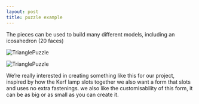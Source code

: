 ```yaml
---
layout: post
title: puzzle example
---
```


The pieces can be used to build many different models, including an icosahedron (20 faces)

![TrianglePuzzle]({{site.baseurl}}/images/puzzle.png)

![TrianglePuzzle]({{site.baseurl}}/images/puzzle1.png)

We’re really interested in creating something like this for our project, inspired by how the Kerf lamp slots together we also want a form that slots and uses no extra fastenings. we also like the customisability of this form, it can be as big or as small as you can create it. 
